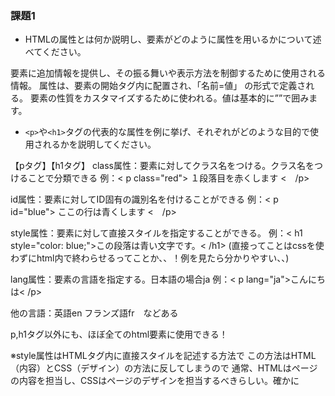 ### 課題1

- HTMLの属性とは何か説明し、要素がどのように属性を用いるかについて述べてください。

要素に追加情報を提供し、その振る舞いや表示方法を制御するために使用される情報。
属性は、要素の開始タグ内に配置され、「名前=値」 の形式で定義される。
要素の性質をカスタマイズするために使われる。値は基本的に””で囲みます。



- `<p>`や`<h1>`タグの代表的な属性を例に挙げ、それぞれがどのような目的で使用されるかを説明してください。

【pタグ】【h1タグ】
class属性：要素に対してクラス名をつける。クラス名をつけることで分類できる
例：< p class="red"> １段落目を赤くします <　/p>

id属性：要素に対してID固有の識別名を付けることができる
例：< p id="blue"> ここの行は青くします <　/p>

style属性：要素に対して直接スタイルを指定することができる。
例：< h1 style="color: blue;">この段落は青い文字です。< /h1>
(直接ってことはcssを使わずにhtml内で終わらせるってことか、、！例を見たら分かりやすい、、)

lang属性：要素の言語を指定する。日本語の場合ja
例：< p lang="ja">こんにちは< /p>

他の言語：英語en フランズ語fr　などある

p,h1タグ以外にも、ほぼ全てのhtml要素に使用できる！

※style属性はHTMLタグ内に直接スタイルを記述する方法で
この方法はHTML（内容）とCSS（デザイン）の方法に反してしまうので
通常、HTMLはページの内容を担当し、CSSはページのデザインを担当するべきらしい。確かに